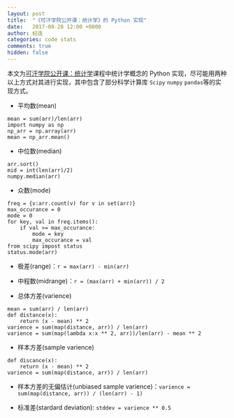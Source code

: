 ```yaml
---
layout: post
title:  "《可汗学院公开课：统计学》的 Python 实现"
date:   2017-08-28 12:00 +0800
author: 纪连
categories: code stats
comments: true
hidden: false
---
```


本文为[可汗学院公开课：统计学]课程中统计学概念的 Python 实现，尽可能用两种以上方式对其进行实现，其中包含了部分科学计算库 `Scipy` `numpy` `pandas`等的实现方式。

* 平均数(mean)
```
mean = sum(arr)/len(arr)
import numpy as np
np_arr = np.array(arr)
mean = np_arr.mean()
```

* 中位数(median)
```
arr.sort()
mid = int(len(arr)/2)
numpy.median(arr)
```

* 众数(mode)
```
freq = {v:arr.count(v) for v in set(arr)}
max_occurance = 0
mode = 0
for key, val in freq.items():
    if val >= max_occurance:
        mode = key
        max_occurance = val
from scipy impost status
status.mode(arr)
```
* 极差(range)：`r = max(arr) - min(arr)`

* 中程数(midrange)：`r = (max(arr) + min(arr)) / 2`

* 总体方差(varience)
```
mean = sum(arr) / len(arr)
def distance(x):
    return (x - mean) ** 2
varience = sum(map(distance, arr)) / len(arr)
varience = sum(map(lambda x:x ** 2, arr))/len(arr) - mean ** 2
```
* 样本方差(sample varience)
```
def discance(x):
    return (x - mean) ** 2
varience = sum(map(distance, arr)) / len(arr)
```
* 样本方差的无偏估计(unbiased sample varience)：`varience = sum(map(distance, arr)) / (len(arr) - 1)`

* 标准差(stardard deviation): `stddev = varience ** 0.5`


[可汗学院公开课：统计学]: http://open.16*com/special/Khan/khstatistics.html